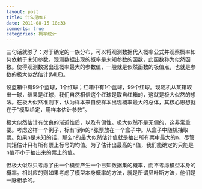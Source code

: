 ```yaml
---
layout: post
title: 什么是MLE
date: 2011-08-15 18:33
comments: true
categories: 概率统计
---
```

三句话就够了：对于确定的一族分布，可以将观测数据代入概率公式并观察概率如何依赖于未知参数。观测数据出现的概率是未知参数的函数，此函数称为似然函数。使得观测数据出现概率最大的参数值，一般就是似然函数的极值点，也就是参数的极大似然估计(MLE)。

设蓝箱中有99个蓝球，1个红球；红箱中有1个蓝球，99个红球。现随机从某箱取出一球，结果是红球，我们自然相信这个红球是取自红箱的，这就是极大似然的想法。在极大似然准则下，认为样本来自使样本出现概率最大的总体，其核心思想就在于“模型给定，用样本估计参数”。

极大似然估计有优良的渐近性质，以及有偏性。极大似然不是无偏的，这非常重要。考虑这样一个例子，标有1到n的n张票放在一个盒子中。从盒子中随机抽取票。如果n是未知的话，那么n的最大似然估计值就是抽出所有票中最大的n，尽管其矩估计只有所有票上标号的均值。为了估计出最高的n值，我们能确定的只能是n值不小于抽出来的票上的值。

但极大似然只考虑了由一个模型产生一个已知数据集的概率，而不考虑模型本身的概率。相对应的则如果考虑了模型本身概率的方法，就是所谓贝叶斯方法，他们是一脉相承的。
